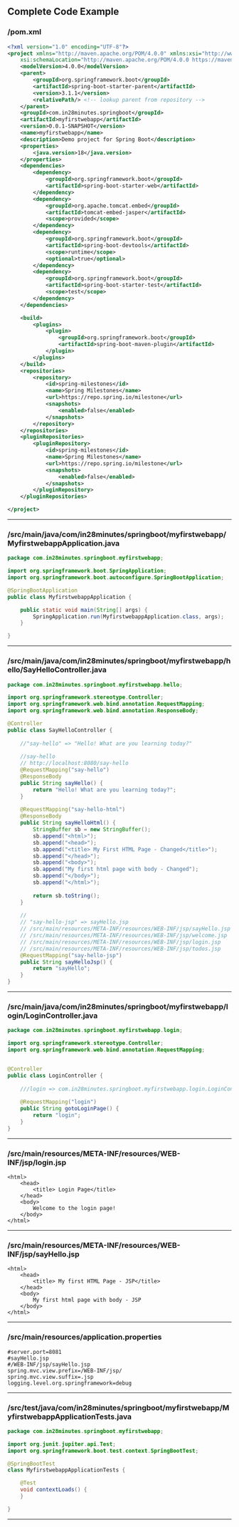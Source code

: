 <!---
Current Directory : /Users/rangakaranam/Ranga/git/00.courses/spring-boot-master-class/02.Spring-Boot-Web-Application-V2
-->

## Complete Code Example

### /pom.xml

```xml
<?xml version="1.0" encoding="UTF-8"?>
<project xmlns="http://maven.apache.org/POM/4.0.0" xmlns:xsi="http://www.w3.org/2001/XMLSchema-instance"
	xsi:schemaLocation="http://maven.apache.org/POM/4.0.0 https://maven.apache.org/xsd/maven-4.0.0.xsd">
	<modelVersion>4.0.0</modelVersion>
	<parent>
		<groupId>org.springframework.boot</groupId>
		<artifactId>spring-boot-starter-parent</artifactId>
		<version>3.1.1</version>
		<relativePath/> <!-- lookup parent from repository -->
	</parent>
	<groupId>com.in28minutes.springboot</groupId>
	<artifactId>myfirstwebapp</artifactId>
	<version>0.0.1-SNAPSHOT</version>
	<name>myfirstwebapp</name>
	<description>Demo project for Spring Boot</description>
	<properties>
		<java.version>18</java.version>
	</properties>
	<dependencies>
		<dependency>
			<groupId>org.springframework.boot</groupId>
			<artifactId>spring-boot-starter-web</artifactId>
		</dependency>
		<dependency>
			<groupId>org.apache.tomcat.embed</groupId>
			<artifactId>tomcat-embed-jasper</artifactId>
			<scope>provided</scope>
		</dependency>
		<dependency>
			<groupId>org.springframework.boot</groupId>
			<artifactId>spring-boot-devtools</artifactId>
			<scope>runtime</scope>
			<optional>true</optional>
		</dependency>
		<dependency>
			<groupId>org.springframework.boot</groupId>
			<artifactId>spring-boot-starter-test</artifactId>
			<scope>test</scope>
		</dependency>
	</dependencies>

	<build>
		<plugins>
			<plugin>
				<groupId>org.springframework.boot</groupId>
				<artifactId>spring-boot-maven-plugin</artifactId>
			</plugin>
		</plugins>
	</build>
	<repositories>
		<repository>
			<id>spring-milestones</id>
			<name>Spring Milestones</name>
			<url>https://repo.spring.io/milestone</url>
			<snapshots>
				<enabled>false</enabled>
			</snapshots>
		</repository>
	</repositories>
	<pluginRepositories>
		<pluginRepository>
			<id>spring-milestones</id>
			<name>Spring Milestones</name>
			<url>https://repo.spring.io/milestone</url>
			<snapshots>
				<enabled>false</enabled>
			</snapshots>
		</pluginRepository>
	</pluginRepositories>

</project>
```

---

### /src/main/java/com/in28minutes/springboot/myfirstwebapp/MyfirstwebappApplication.java

```java
package com.in28minutes.springboot.myfirstwebapp;

import org.springframework.boot.SpringApplication;
import org.springframework.boot.autoconfigure.SpringBootApplication;

@SpringBootApplication
public class MyfirstwebappApplication {

	public static void main(String[] args) {
		SpringApplication.run(MyfirstwebappApplication.class, args);
	}

}
```

---

### /src/main/java/com/in28minutes/springboot/myfirstwebapp/hello/SayHelloController.java

```java
package com.in28minutes.springboot.myfirstwebapp.hello;

import org.springframework.stereotype.Controller;
import org.springframework.web.bind.annotation.RequestMapping;
import org.springframework.web.bind.annotation.ResponseBody;

@Controller
public class SayHelloController {
	
	//"say-hello" => "Hello! What are you learning today?"
	
	//say-hello
	// http://localhost:8080/say-hello
	@RequestMapping("say-hello")
	@ResponseBody
	public String sayHello() {
		return "Hello! What are you learning today?";
	}
	
	@RequestMapping("say-hello-html")
	@ResponseBody
	public String sayHelloHtml() {
		StringBuffer sb = new StringBuffer();
		sb.append("<html>");
		sb.append("<head>");
		sb.append("<title> My First HTML Page - Changed</title>");
		sb.append("</head>");
		sb.append("<body>");
		sb.append("My first html page with body - Changed");
		sb.append("</body>");
		sb.append("</html>");
		
		return sb.toString();
	}
	
	//
	// "say-hello-jsp" => sayHello.jsp 
	// /src/main/resources/META-INF/resources/WEB-INF/jsp/sayHello.jsp
	// /src/main/resources/META-INF/resources/WEB-INF/jsp/welcome.jsp
	// /src/main/resources/META-INF/resources/WEB-INF/jsp/login.jsp
	// /src/main/resources/META-INF/resources/WEB-INF/jsp/todos.jsp
	@RequestMapping("say-hello-jsp")
	public String sayHelloJsp() {
		return "sayHello";
	}
}
```

---

### /src/main/java/com/in28minutes/springboot/myfirstwebapp/login/LoginController.java

```java
package com.in28minutes.springboot.myfirstwebapp.login;

import org.springframework.stereotype.Controller;
import org.springframework.web.bind.annotation.RequestMapping;


@Controller
public class LoginController {
	
	///login => com.in28minutes.springboot.myfirstwebapp.login.LoginController => login.jsp
	
	@RequestMapping("login")
	public String gotoLoginPage() {
		return "login";
	}
}
```

---

### /src/main/resources/META-INF/resources/WEB-INF/jsp/login.jsp

```
<html>
	<head>
		<title> Login Page</title>
	</head>
	<body>
		Welcome to the login page!
	</body>
</html>
```

---

### /src/main/resources/META-INF/resources/WEB-INF/jsp/sayHello.jsp

```
<html>
	<head>
		<title> My first HTML Page - JSP</title>
	</head>
	<body>
		My first html page with body - JSP
	</body>
</html>
```

---

### /src/main/resources/application.properties

```properties
#server.port=8081
#sayHello.jsp
#/WEB-INF/jsp/sayHello.jsp
spring.mvc.view.prefix=/WEB-INF/jsp/
spring.mvc.view.suffix=.jsp
logging.level.org.springframework=debug
```

---

### /src/test/java/com/in28minutes/springboot/myfirstwebapp/MyfirstwebappApplicationTests.java

```java
package com.in28minutes.springboot.myfirstwebapp;

import org.junit.jupiter.api.Test;
import org.springframework.boot.test.context.SpringBootTest;

@SpringBootTest
class MyfirstwebappApplicationTests {

	@Test
	void contextLoads() {
	}

}
```

---
